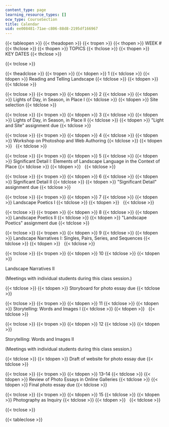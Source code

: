 ```yaml
---
content_type: page
learning_resource_types: []
ocw_type: CourseSection
title: Calendar
uid: ee008481-71ae-c806-88d8-2195df166967
---
```


{{< tableopen >}}
{{< theadopen >}}
{{< tropen >}}
{{< thopen >}}
WEEK #
{{< thclose >}}
{{< thopen >}}
TOPICS
{{< thclose >}}
{{< thopen >}}
KEY DATES
{{< thclose >}}

{{< trclose >}}

{{< theadclose >}}
{{< tropen >}}
{{< tdopen >}}
1
{{< tdclose >}}
{{< tdopen >}}
Reading and Telling Landscape
{{< tdclose >}}
{{< tdopen >}}
 
{{< tdclose >}}

{{< trclose >}}
{{< tropen >}}
{{< tdopen >}}
2
{{< tdclose >}}
{{< tdopen >}}
Lights of Day, in Season, in Place I
{{< tdclose >}}
{{< tdopen >}}
Site selection
{{< tdclose >}}

{{< trclose >}}
{{< tropen >}}
{{< tdopen >}}
3
{{< tdclose >}}
{{< tdopen >}}
Lights of Day, in Season, in Place II
{{< tdclose >}}
{{< tdopen >}}
"Light and Site" assignment due
{{< tdclose >}}

{{< trclose >}}
{{< tropen >}}
{{< tdopen >}}
4
{{< tdclose >}}
{{< tdopen >}}
Workshop on Photoshop and Web Authoring
{{< tdclose >}}
{{< tdopen >}}
 
{{< tdclose >}}

{{< trclose >}}
{{< tropen >}}
{{< tdopen >}}
5
{{< tdclose >}}
{{< tdopen >}}
Significant Detail I: Elements of Landscape Language in the Context of Place
{{< tdclose >}}
{{< tdopen >}}
 
{{< tdclose >}}

{{< trclose >}}
{{< tropen >}}
{{< tdopen >}}
6
{{< tdclose >}}
{{< tdopen >}}
Significant Detail II
{{< tdclose >}}
{{< tdopen >}}
"Significant Detail" assignment due
{{< tdclose >}}

{{< trclose >}}
{{< tropen >}}
{{< tdopen >}}
7
{{< tdclose >}}
{{< tdopen >}}
Landscape Poetics I
{{< tdclose >}}
{{< tdopen >}}
 
{{< tdclose >}}

{{< trclose >}}
{{< tropen >}}
{{< tdopen >}}
8
{{< tdclose >}}
{{< tdopen >}}
Landscape Poetics II
{{< tdclose >}}
{{< tdopen >}}
"Landscape Poetics" assignment due
{{< tdclose >}}

{{< trclose >}}
{{< tropen >}}
{{< tdopen >}}
9
{{< tdclose >}}
{{< tdopen >}}
Landscape Narratives I: Singles, Pairs, Series, and Sequences
{{< tdclose >}}
{{< tdopen >}}
 
{{< tdclose >}}

{{< trclose >}}
{{< tropen >}}
{{< tdopen >}}
10
{{< tdclose >}}
{{< tdopen >}}


Landscape Narratives II

(Meetings with individual students during this class session.)


{{< tdclose >}}
{{< tdopen >}}
Storyboard for photo essay due
{{< tdclose >}}

{{< trclose >}}
{{< tropen >}}
{{< tdopen >}}
11
{{< tdclose >}}
{{< tdopen >}}
Storytelling: Words and Images I
{{< tdclose >}}
{{< tdopen >}}
 
{{< tdclose >}}

{{< trclose >}}
{{< tropen >}}
{{< tdopen >}}
12
{{< tdclose >}}
{{< tdopen >}}


Storytelling: Words and Images II

(Meetings with individual students during this class session.)


{{< tdclose >}}
{{< tdopen >}}
Draft of website for photo essay due
{{< tdclose >}}

{{< trclose >}}
{{< tropen >}}
{{< tdopen >}}
13–14
{{< tdclose >}}
{{< tdopen >}}
Review of Photo Essays in Online Galleries
{{< tdclose >}}
{{< tdopen >}}
Final photo essay due
{{< tdclose >}}

{{< trclose >}}
{{< tropen >}}
{{< tdopen >}}
15
{{< tdclose >}}
{{< tdopen >}}
Photography as Inquiry
{{< tdclose >}}
{{< tdopen >}}
 
{{< tdclose >}}

{{< trclose >}}

{{< tableclose >}}